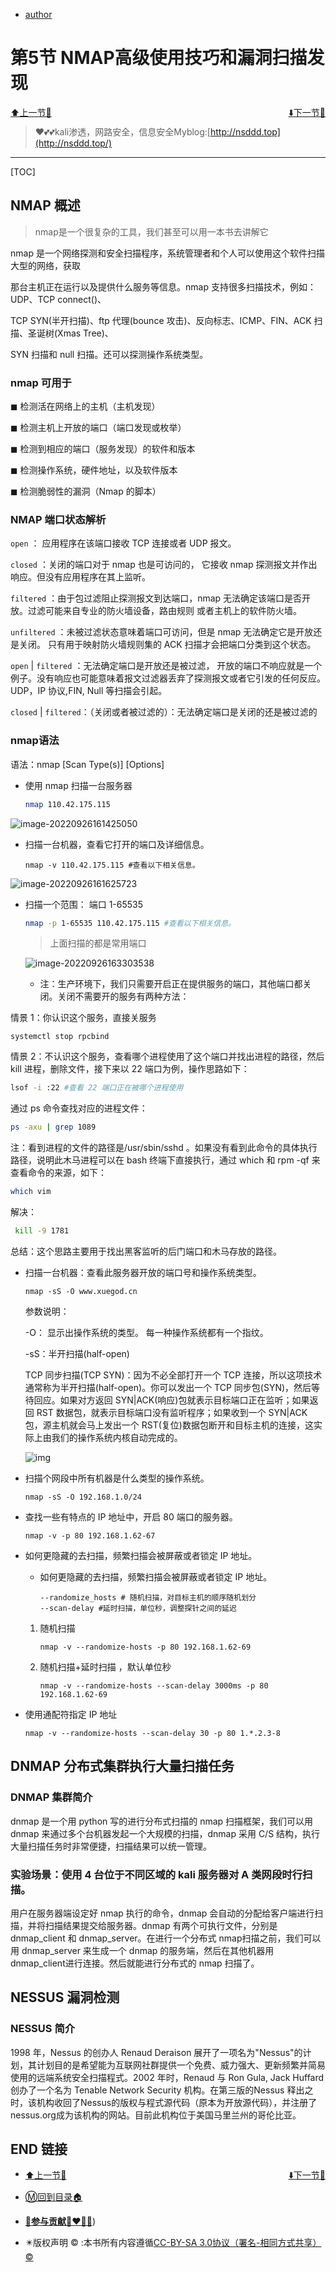 + [author](https://github.com/3293172751/cs-awesome-Block_Chain)

# 第5节 NMAP高级使用技巧和漏洞扫描发现

<div><a href = '4.md' style='float:left'>⬆️上一节🔗</a><a href = '6.md' style='float: right'>⬇️下一节🔗</a></div>
<br>

> ❤️💕💕kali渗透，网路安全，信息安全Myblog:[http://nsddd.top](http://nsddd.top/)

---
[TOC]

## NMAP 概述

> nmap是一个很复杂的工具，我们甚至可以用一本书去讲解它

nmap 是一个网络探测和安全扫描程序，系统管理者和个人可以使用这个软件扫描大型的网络，获取

那台主机正在运行以及提供什么服务等信息。nmap 支持很多扫描技术，例如：UDP、TCP connect()、

TCP SYN(半开扫描)、ftp 代理(bounce 攻击)、反向标志、ICMP、FIN、ACK 扫描、圣诞树(Xmas Tree)、

SYN 扫描和 null 扫描。还可以探测操作系统类型。



### nmap 可用于

◼ 检测活在网络上的主机（主机发现）

◼ 检测主机上开放的端口（端口发现或枚举）

◼ 检测到相应的端口（服务发现）的软件和版本

◼ 检测操作系统，硬件地址，以及软件版本

◼ 检测脆弱性的漏洞（Nmap 的脚本）



### NMAP 端口状态解析

`open` ： 应用程序在该端口接收 TCP 连接或者 UDP 报文。

`closed` ：关闭的端口对于 nmap 也是可访问的， 它接收 nmap 探测报文并作出响应。但没有应用程序在其上监听。

`filtered` ：由于包过滤阻止探测报文到达端口，nmap 无法确定该端口是否开放。过滤可能来自专业的防火墙设备，路由规则 或者主机上的软件防火墙。

`unfiltered` ：未被过滤状态意味着端口可访问，但是 nmap 无法确定它是开放还是关闭。 只有用于映射防火墙规则集的 ACK 扫描才会把端口分类到这个状态。

`open` | `filtered` ：无法确定端口是开放还是被过滤， 开放的端口不响应就是一个例子。没有响应也可能意味着报文过滤器丢弃了探测报文或者它引发的任何反应。UDP，IP 协议,FIN, Null 等扫描会引起。

`closed` | `filtered`：（关闭或者被过滤的）：无法确定端口是关闭的还是被过滤的



### nmap语法

语法：nmap [Scan Type(s)] [Options]

+ 使用 nmap 扫描一台服务器

  ```bash
  nmap 110.42.175.115 
  ```

![image-20220926161425050](http://sm.nsddd.top/smimage-20220926161425050.png?xxw@nsddd.top)

+ 扫描一台机器，查看它打开的端口及详细信息。

  ```
  nmap -v 110.42.175.115 #查看以下相关信息。
  ```

![image-20220926161625723](C:/Users/smile/AppData/Roaming/Typora/typora-user-images/image-20220926161625723.png)

+ 扫描一个范围： 端口 1-65535

  ```bash
  nmap -p 1-65535 110.42.175.115 #查看以下相关信息。
  ```

  > 上面扫描的都是常用端口

  ![image-20220926163303538](http://sm.nsddd.top/smimage-20220926163303538.png?xxw@nsddd.top)

  + 注：生产环境下，我们只需要开启正在提供服务的端口，其他端口都关闭。关闭不需要开的服务有两种方法：



情景 1：你认识这个服务，直接关服务

```
systemctl stop rpcbind 
```



情景 2：不认识这个服务，查看哪个进程使用了这个端口并找出进程的路径，然后 kill 进程，删除文件，接下来以 22 端口为例，操作思路如下：

```bash
lsof -i :22 #查看 22 端口正在被哪个进程使用
```

通过 ps 命令查找对应的进程文件：

```bash
ps -axu | grep 1089
```

注：看到进程的文件的路径是/usr/sbin/sshd 。如果没有看到此命令的具体执行路径，说明此木马进程可以在 bash 终端下直接执行，通过 which 和 rpm -qf 来查看命令的来源，如下：

```bash
which vim
```

解决：

```bash
 kill -9 1781
```

总结：这个思路主要用于找出黑客监听的后门端口和木马存放的路径。

+ 扫描一台机器：查看此服务器开放的端口号和操作系统类型。

  ```
  nmap -sS -O www.xuegod.cn
  ```

  参数说明：

  -O： 显示出操作系统的类型。 每一种操作系统都有一个指纹。

  -sS：半开扫描(half-open)

  TCP 同步扫描(TCP SYN)：因为不必全部打开一个 TCP 连接，所以这项技术通常称为半开扫描(half-open)。你可以发出一个 TCP 同步包(SYN)，然后等待回应。如果对方返回 SYN|ACK(响应)包就表示目标端口正在监听；如果返回 RST 数据包，就表示目标端口没有监听程序；如果收到一个 SYN|ACK 包，源主机就会马上发出一个 RST(复位)数据包断开和目标主机的连接，这实际上由我们的操作系统内核自动完成的。

  ![img](https://img2020.cnblogs.com/blog/2273934/202102/2273934-20210217075506023-92654160.png)

+ 扫描个网段中所有机器是什么类型的操作系统。

  ```
  nmap -sS -O 192.168.1.0/24
  ```

+ 查找一些有特点的 IP 地址中，开启 80 端口的服务器。

  ```
  nmap -v -p 80 192.168.1.62-67
  ```

+ 如何更隐藏的去扫描，频繁扫描会被屏蔽或者锁定 IP 地址。

  + 如何更隐藏的去扫描，频繁扫描会被屏蔽或者锁定 IP 地址。

    ```
    --randomize_hosts # 随机扫描，对目标主机的顺序随机划分
    --scan-delay #延时扫描，单位秒，调整探针之间的延迟
    ```

  1. 随机扫描

     ```
     nmap -v --randomize-hosts -p 80 192.168.1.62-69
     ```

  2. 随机扫描+延时扫描 ，默认单位秒

     ```
     nmap -v --randomize-hosts --scan-delay 3000ms -p 80 
     192.168.1.62-69
     ```

+ 使用通配符指定 IP 地址

  ```
  nmap -v --randomize-hosts --scan-delay 30 -p 80 1.*.2.3-8
  ```



## DNMAP 分布式集群执行大量扫描任务

### DNMAP 集群简介

dnmap 是一个用 python 写的进行分布式扫描的 nmap 扫描框架，我们可以用 dnmap 来通过多个台机器发起一个大规模的扫描，dnmap 采用 C/S 结构，执行大量扫描任务时非常便捷，扫描结果可以统一管理。

### 实验场景：使用 4 台位于不同区域的 kali 服务器对 A 类网段时行扫描。

用户在服务器端设定好 nmap 执行的命令，dnmap 会自动的分配给客户端进行扫描，并将扫描结果提交给服务器。dnmap 有两个可执行文件，分别是 dnmap_client 和 dnmap_server。在进行一个分布式 nmap扫描之前，我们可以用 dnmap_server 来生成一个 dnmap 的服务端，然后在其他机器用 dnmap_client进行连接。然后就能进行分布式的 nmap 扫描了。

## NESSUS 漏洞检测

### NESSUS 简介

1998 年，Nessus 的创办人 Renaud Deraison 展开了一项名为"Nessus"的计划，其计划目的是希望能为互联网社群提供一个免费、威力强大、更新频繁并简易使用的远端系统安全扫描程式。2002 年时，Renaud 与 Ron Gula, Jack Huffard 创办了一个名为 Tenable Network Security 机构。在第三版的Nessus 释出之时，该机构收回了Nessus的版权与程式源代码（原本为开放源代码），并注册了nessus.org成为该机构的网站。目前此机构位于美国马里兰州的哥伦比亚。



## END 链接

<ul><li><div><a href = '4.md' style='float:left'>⬆️上一节🔗</a><a href = '6.md' style='float: right'>⬇️下一节🔗</a></div></li></ul>

+ [Ⓜ️回到目录🏠](../README.md)

+ [**🫵参与贡献💞❤️‍🔥💖**](https://nsddd.top/archives/contributors))

+ ✴️版权声明 &copy; :本书所有内容遵循[CC-BY-SA 3.0协议（署名-相同方式共享）&copy;](http://zh.wikipedia.org/wiki/Wikipedia:CC-by-sa-3.0协议文本) 

